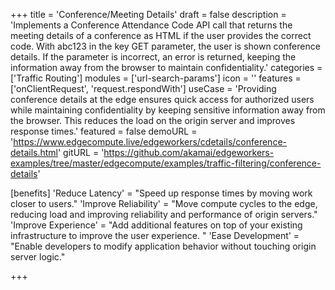 +++
title = 'Conference/Meeting Details'
draft = false
description = 'Implements a Conference Attendance Code API call that returns the meeting details of a conference as HTML if the user provides the correct code. With abc123 in the key GET parameter, the user is shown conference details. If the parameter is incorrect, an error is returned, keeping the information away from the browser to maintain confidentiality.'
categories = ['Traffic Routing']
modules = ['url-search-params']
icon = ''
features = ['onClientRequest', 'request.respondWith']
useCase = 'Providing conference details at the edge ensures quick access for authorized users while maintaining confidentiality by keeping sensitive information away from the browser. This reduces the load on the origin server and improves response times.'
featured = false
demoURL = 'https://www.edgecompute.live/edgeworkers/cdetails/conference-details.html'
gitURL = 'https://github.com/akamai/edgeworkers-examples/tree/master/edgecompute/examples/traffic-filtering/conference-details'

[benefits]
	'Reduce Latency' = "Speed up response times by moving work closer to users."
	'Improve Reliability' = "Move compute cycles to the edge, reducing load and improving reliability and performance of origin servers."
	'Improve Experience' = "Add additional features on top of your existing infrastructure to improve the user experience. "
	'Ease Development' = "Enable developers to modify application behavior without touching origin server logic."

+++


